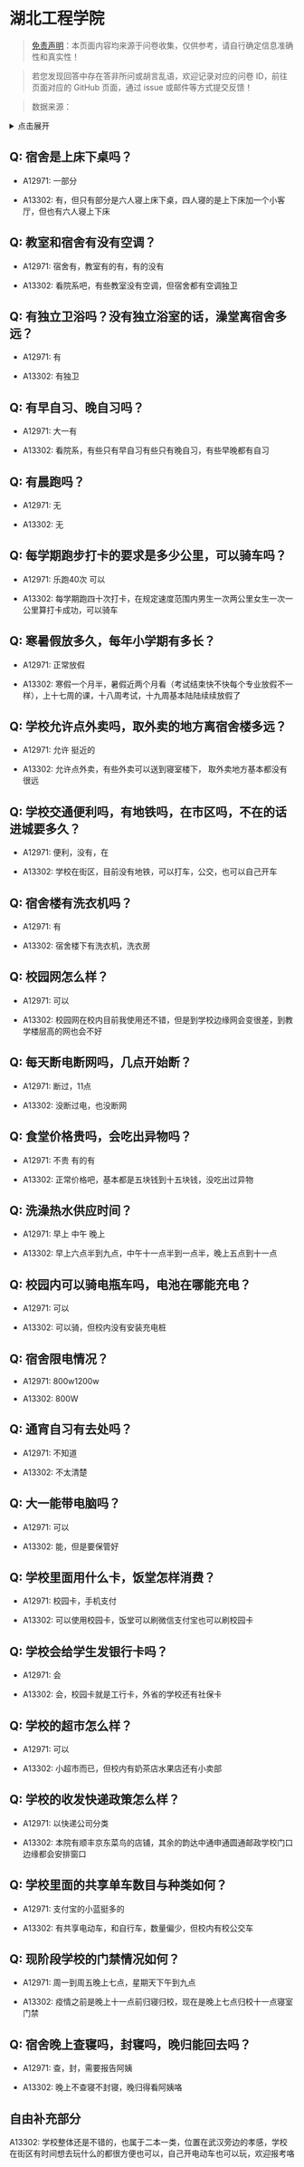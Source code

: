 # 湖北工程学院

> [免责声明](https://colleges.chat/#_3)：本页面内容均来源于问卷收集，仅供参考，请自行确定信息准确性和真实性！

> 若您发现回答中存在答非所问或胡言乱语，欢迎记录对应的问卷 ID，前往页面对应的 GitHub 页面，通过 issue 或邮件等方式提交反馈！

> 数据来源：

<details><summary>点击展开</summary>
<ul>
<li>A12971: 匿名 (2022 年 06 月)</li>
<li>A13302: 匿名 (2022 年 06 月)</li>
</ul>
</details>

## Q: 宿舍是上床下桌吗？

- A12971: 一部分

- A13302: 有，但只有部分是六人寝上床下桌，四人寝的是上下床加一个小客厅，但也有六人寝上下床

## Q: 教室和宿舍有没有空调？

- A12971: 宿舍有，教室有的有，有的没有

- A13302: 看院系吧，有些教室没有空调，但宿舍都有空调独卫

## Q: 有独立卫浴吗？没有独立浴室的话，澡堂离宿舍多远？

- A12971: 有

- A13302: 有独卫

## Q: 有早自习、晚自习吗？

- A12971: 大一有

- A13302: 看院系，有些只有早自习有些只有晚自习，有些早晚都有自习

## Q: 有晨跑吗？

- A12971: 无

- A13302: 无

## Q: 每学期跑步打卡的要求是多少公里，可以骑车吗？

- A12971: 乐跑40次 可以

- A13302: 每学期跑四十次打卡，在规定速度范围内男生一次两公里女生一次一公里算打卡成功，可以骑车

## Q: 寒暑假放多久，每年小学期有多长？

- A12971: 正常放假

- A13302: 寒假一个月半，暑假近两个月看（考试结束快不快每个专业放假不一样），上十七周的课，十八周考试，十九周基本陆陆续续放假了

## Q: 学校允许点外卖吗，取外卖的地方离宿舍楼多远？

- A12971: 允许 挺近的

- A13302: 允许点外卖，有些外卖可以送到寝室楼下， 取外卖地方基本都没有很远

## Q: 学校交通便利吗，有地铁吗，在市区吗，不在的话进城要多久？

- A12971: 便利，没有，在

- A13302: 学校在街区，目前没有地铁，可以打车，公交，也可以自己开车

## Q: 宿舍楼有洗衣机吗？

- A12971: 有

- A13302: 宿舍楼下有洗衣机，洗衣房

## Q: 校园网怎么样？

- A12971: 可以

- A13302: 校园网在校内目前我使用还不错，但是到学校边缘网会变很差，到教学楼层高的网也会不好

## Q: 每天断电断网吗，几点开始断？

- A12971: 断过，11点

- A13302: 没断过电，也没断网

## Q: 食堂价格贵吗，会吃出异物吗？

- A12971: 不贵 有的有

- A13302: 正常价格吧，基本都是五块钱到十五块钱，没吃出过异物

## Q: 洗澡热水供应时间？

- A12971: 早上 中午 晚上

- A13302: 早上六点半到九点，中午十一点半到一点半，晚上五点到十一点

## Q: 校园内可以骑电瓶车吗，电池在哪能充电？

- A12971: 可以

- A13302: 可以骑，但校内没有安装充电桩

## Q: 宿舍限电情况？

- A12971: 800w1200w

- A13302: 800W

## Q: 通宵自习有去处吗？

- A12971: 不知道

- A13302: 不太清楚

## Q: 大一能带电脑吗？

- A12971: 可以

- A13302: 能，但是要保管好

## Q: 学校里面用什么卡，饭堂怎样消费？

- A12971: 校园卡，手机支付

- A13302: 可以使用校园卡，饭堂可以刷微信支付宝也可以刷校园卡

## Q: 学校会给学生发银行卡吗？

- A12971: 会

- A13302: 会，校园卡就是工行卡，外省的学校还有社保卡

## Q: 学校的超市怎么样？

- A12971: 可以

- A13302: 小超市而已，但校内有奶茶店水果店还有小卖部

## Q: 学校的收发快递政策怎么样？

- A12971: 以快递公司分类

- A13302: 本院有顺丰京东菜鸟的店铺，其余的韵达中通申通圆通邮政学校门口边缘都会安排窗口

## Q: 学校里面的共享单车数目与种类如何？

- A12971: 支付宝的小蓝挺多的

- A13302: 有共享电动车，和自行车，数量偏少，但校内有校公交车

## Q: 现阶段学校的门禁情况如何？

- A12971: 周一到周五晚上七点，星期天下午到九点

- A13302: 疫情之前是晚上十一点前归寝归校，现在是晚上七点归校十一点寝室门禁

## Q: 宿舍晚上查寝吗，封寝吗，晚归能回去吗？

- A12971: 查，封，需要报告阿姨

- A13302: 晚上不查寝不封寝，晚归得看阿姨咯

## 自由补充部分

A13302: 学校整体还是不错的，也属于二本一类，位置在武汉旁边的孝感，学校在街区有时间想去玩什么的都很方便也可以，自己开电动车也可以玩，欢迎报考咯